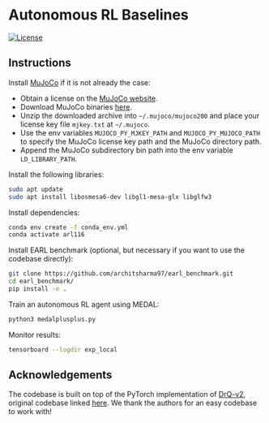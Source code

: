 # Autonomous RL Baselines
[![License](https://img.shields.io/badge/license-MIT-blue.svg)](https://github.com/rlworkgroup/metaworld/blob/master/LICENSE)

## Instructions

Install [MuJoCo](http://www.mujoco.org/) if it is not already the case:

* Obtain a license on the [MuJoCo website](https://www.roboti.us/license.html).
* Download MuJoCo binaries [here](https://www.roboti.us/index.html).
* Unzip the downloaded archive into `~/.mujoco/mujoco200` and place your license key file `mjkey.txt` at `~/.mujoco`.
* Use the env variables `MUJOCO_PY_MJKEY_PATH` and `MUJOCO_PY_MUJOCO_PATH` to specify the MuJoCo license key path and the MuJoCo directory path.
* Append the MuJoCo subdirectory bin path into the env variable `LD_LIBRARY_PATH`.

Install the following libraries:
```sh
sudo apt update
sudo apt install libosmesa6-dev libgl1-mesa-glx libglfw3
```

Install dependencies:
```sh
conda env create -f conda_env.yml
conda activate arl116
```

Install EARL benchmark (optional, but necessary if you want to use the codebase directly):
```sh
git clone https://github.com/architsharma97/earl_benchmark.git
cd earl_benchmark/
pip install -e .
```
Train an autonomous RL agent using MEDAL:
```sh
python3 medalplusplus.py
```

Monitor results:
```sh
tensorboard --logdir exp_local
```

## Acknowledgements

The codebase is built on top of the PyTorch implementation of [DrQ-v2](https://arxiv.org/abs/2107.09645), original codebase linked [here](https://github.com/facebookresearch/drqv2). We thank the authors for an easy codebase to work with!

